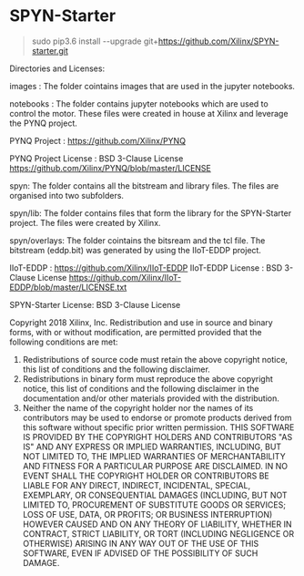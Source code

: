 # SPYN-Starter

>sudo pip3.6 install --upgrade git+https://github.com/Xilinx/SPYN-starter.git

Directories and Licenses:

images : The folder cointains images that are used in the jupyter notebooks.

notebooks : The folder contains jupyter notebooks which are used to control the motor. These files were created in house at Xilinx and leverage the PYNQ project.

PYNQ Project : https://github.com/Xilinx/PYNQ

PYNQ Project License : BSD 3-Clause License https://github.com/Xilinx/PYNQ/blob/master/LICENSE


spyn: The folder contains all the bitstream and library files. The files are organised into two subfolders. 
  
spyn/lib: The folder contains files that form the library for the SPYN-Starter project. The files were created by Xilinx.

spyn/overlays: The folder cointains the bitsream and the tcl file. The bitstream (eddp.bit) was generated by using the IIoT-EDDP project.

IIoT-EDDP : https://github.com/Xilinx/IIoT-EDDP
IIoT-EDDP License : BSD 3-Clause License https://github.com/Xilinx/IIoT-EDDP/blob/master/LICENSE.txt 

SPYN-Starter License: BSD 3-Clause License

Copyright 2018 Xilinx, Inc.
Redistribution and use in source and binary forms, with or without modification, are permitted provided that the following conditions are met:
1. Redistributions of source code must retain the above copyright notice, this list of conditions and the following disclaimer.
2. Redistributions in binary form must reproduce the above copyright notice, this list of conditions and the following disclaimer in the documentation and/or other materials provided with the distribution.
3. Neither the name of the copyright holder nor the names of its contributors may be used to endorse or promote products derived from this software without specific prior written permission.
THIS SOFTWARE IS PROVIDED BY THE COPYRIGHT HOLDERS AND CONTRIBUTORS "AS IS" AND ANY EXPRESS OR IMPLIED WARRANTIES, INCLUDING, BUT NOT LIMITED TO, THE IMPLIED WARRANTIES OF MERCHANTABILITY AND FITNESS FOR A PARTICULAR PURPOSE ARE DISCLAIMED. IN NO EVENT SHALL THE COPYRIGHT HOLDER OR CONTRIBUTORS BE LIABLE FOR ANY DIRECT, INDIRECT, INCIDENTAL, SPECIAL, EXEMPLARY, OR CONSEQUENTIAL DAMAGES (INCLUDING, BUT NOT LIMITED TO, PROCUREMENT OF SUBSTITUTE GOODS OR SERVICES; LOSS OF USE, DATA, OR PROFITS; OR BUSINESS INTERRUPTION) HOWEVER CAUSED AND ON ANY THEORY OF LIABILITY, WHETHER IN CONTRACT, STRICT LIABILITY, OR TORT (INCLUDING NEGLIGENCE OR OTHERWISE) ARISING IN ANY WAY OUT OF THE USE OF THIS SOFTWARE, EVEN IF ADVISED OF THE POSSIBILITY OF SUCH DAMAGE.


